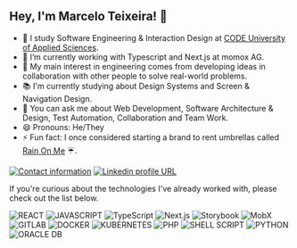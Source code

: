 ## Hey, I'm Marcelo Teixeira! 👋

- 🔭 I study Software Engineering & Interaction Design at [CODE University of Applied Sciences](https://code.berlin/en/).
- 🌱 I’m currently working with Typescript and Next.js at momox AG.
- 🧐 My main interest in engineering comes from developing ideas in collaboration with other people to solve real-world problems.
- 📚 I'm currently studying about Design Systems and Screen & Navigation Design.
- 💬 You can ask me about Web Development, Software Architecture & Design, Test Automation, Collaboration and Team Work.
- 😄 Pronouns: He/They
- ⚡ Fun fact: I once considered starting a brand to rent umbrellas called [Rain On Me](https://github.com/Marcelixoo/rain-on-me) ☔️.

[![Contact information](https://img.shields.io/badge/Contact%20Me-D14836?style=for-the-badge&logo=gmail&logoColor=white)](mailto:me@marcelixoo.com)
[![Linkedin profile URL](https://img.shields.io/badge/LinkedIn-0077B5?style=for-the-badge&logo=linkedin&logoColor=white)](https://www.linkedin.com/in/memarcelot/)

If you're curious about the technologies I've already worked with, please check out the list below.

![REACT](https://img.shields.io/badge/React-2CA5E0?style=for-the-badge&logo=react&logoColor=white)
![JAVASCRIPT](https://img.shields.io/badge/JavaScript-323330?style=for-the-badge&logo=javascript&logoColor=F7DF1E)
![TypeScript](https://img.shields.io/badge/TypeScript-0076c6?style=for-the-badge&logo=typescript&logoColor=white)
![Next.js](https://img.shields.io/badge/Next.js-000?style=for-the-badge&logo=next.js&logoColor=white)
![Storybook](https://img.shields.io/badge/Storybook-ff4885?style=for-the-badge&logo=storybook&logoColor=white)
![MobX](https://img.shields.io/badge/MobX-e86517?style=for-the-badge&logo=mobx&logoColor=white)
![GITLAB](https://img.shields.io/badge/GitLab-330F63?style=for-the-badge&logo=gitlab&logoColor=white)
![DOCKER](https://img.shields.io/badge/Docker-2CA5E0?style=for-the-badge&logo=docker&logoColor=white)
![KUBERNETES](https://img.shields.io/badge/Kubernetes-2CA5E0?style=for-the-badge&logo=kubernetes&logoColor=white)
![PHP](https://img.shields.io/badge/PHP-777BB4?style=for-the-badge&logo=php&logoColor=white)
![SHELL SCRIPT](https://img.shields.io/badge/Shell_Script-121011?style=for-the-badge&logo=gnu-bash&logoColor=white)
![PYTHON](https://img.shields.io/badge/Python-3776AB?style=for-the-badge&logo=python&logoColor=white)
![ORACLE DB](https://img.shields.io/badge/Oracle%20Databases-F80000?style=for-the-badge&logo=oracle&logoColor=black)
